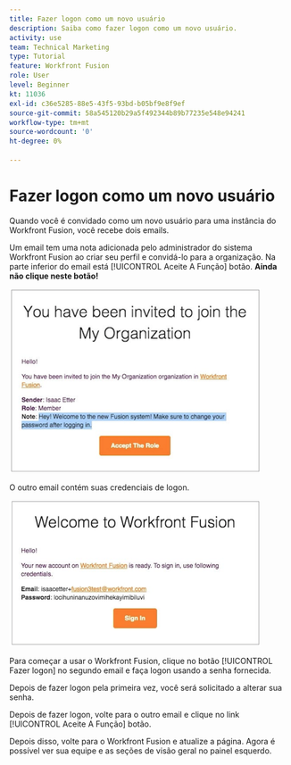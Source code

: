 ```yaml
---
title: Fazer logon como um novo usuário
description: Saiba como fazer logon como um novo usuário.
activity: use
team: Technical Marketing
type: Tutorial
feature: Workfront Fusion
role: User
level: Beginner
kt: 11036
exl-id: c36e5285-88e5-43f5-93bd-b05bf9e8f9ef
source-git-commit: 58a545120b29a5f492344b89b77235e548e94241
workflow-type: tm+mt
source-wordcount: '0'
ht-degree: 0%

---
```


# Fazer logon como um novo usuário

Quando você é convidado como um novo usuário para uma instância do Workfront Fusion, você recebe dois emails.

Um email tem uma nota adicionada pelo administrador do sistema Workfront Fusion ao criar seu perfil e convidá-lo para a organização. Na parte inferior do email está [!UICONTROL Aceite A Função] botão. **Ainda não clique neste botão!**

![Uma imagem do seu convite por email](assets/new-user-1.png)

O outro email contém suas credenciais de logon.

![Uma imagem do seu convite por email](assets/new-user-2.png)

Para começar a usar o Workfront Fusion, clique no botão [!UICONTROL Fazer logon] no segundo email e faça logon usando a senha fornecida.

Depois de fazer logon pela primeira vez, você será solicitado a alterar sua senha.

Depois de fazer logon, volte para o outro email e clique no link [!UICONTROL Aceite A Função] botão.

Depois disso, volte para o Workfront Fusion e atualize a página. Agora é possível ver sua equipe e as seções de visão geral no painel esquerdo.
